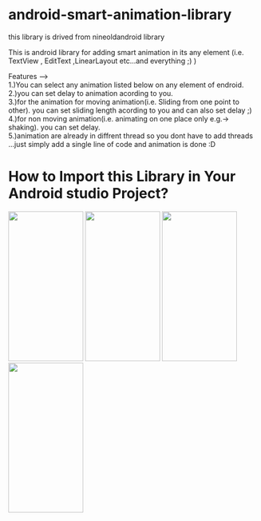 


# android-smart-animation-library
this library is drived from nineoldandroid library

This is android library for adding smart animation in its any element (i.e. TextView , EditText ,LinearLayout etc...and everything ;)  )

Features --><br>
1.)You can select any animation listed below on any element of endroid.<br>
2.)you can set delay to animation acording to you.<br>
3.)for the animation for moving animation(i.e. Sliding from one point to other). you can set sliding length acording to you and can also set delay  ;)<br>
4.)for non moving animation(i.e. animating on one place only e.g.-> shaking). you can set delay.<br>
5.)animation are already in diffrent thread so you dont have to add threads ...just simply add a single line of code and animation is done :D<br>

<h1>How to Import this Library in Your Android studio Project?</h1>


<div>
    <img src="http://udharimanager.in/animation1.gif"  height="300" width="150" />
    <img src="http://udharimanager.in/a2.gif" height="300" width="150" />
    <img src="http://udharimanager.in/a3.gif" height="300" width="150" />
    <img src="http://udharimanager.in/a4.png.gif" height="300" width="150" />
</div>

